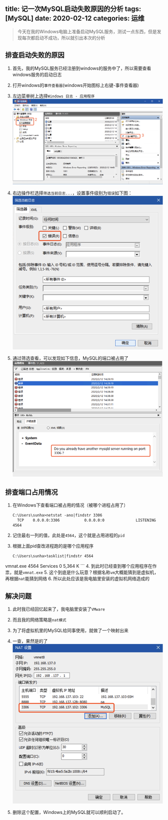 title: 记一次MySQL启动失败原因的分析
tags: [MySQL]
date: 2020-02-12
categories: 运维
---
> 今天在我的Windows电脑上准备启动MySQL服务，测试一点东西，但是发现每次都启动不成功，所以就引出本次的分析

<!-- more -->

## 排查启动失败的原因
1. 首先，我的MySQL服务已经注册到windows的服务中了，所以需要查看windows服务的启动日志
2. 打开windows的`事件查看器`(windows开始图标上右键-事件查看器)
3. 左边菜单树上选择`Windows 日志 - 应用程序`
![](/imgs/mysql/1.png)

4. 右边操作栏选择`筛选当前日志...`，设置事件级别为`错误`如下图：
![](/imgs/mysql/2.png)

5. 通过筛选查看，可以发现如下信息，MySQL的端口被占用了
![](/imgs/mysql/3.png)

## 排查端口占用情况
1. 在Windows下查看端口被占用的情况（被哪个进程占用了）

	```
	C:\Users\sunha>netstat -ano|findstr 3306
	  TCP    0.0.0.0:3306           0.0.0.0:0              LISTENING       4564
	```
2. 记住最右一列的值，此处是`4564`，这个就是占用进程的`pid`
3. 根据上面pid查改进程跑的是哪个应用程序

	```
	C:\Users\sunha>tasklist|findstr 4564
vmnat.exe                     4564 Services                   0      5,364 K
	```
4. 到此时已经查到哪个应用程序在作祟，就是`vmnat.exe`
5. 这个到底是什么玩意？根据名称`vm`大概能猜到是虚拟机，再根据`nat`能猜到网络
6. 所以此处应该是我电脑里安装的虚拟机网络造成的

## 解决问题
1. 此时我已经回忆起来了，我电脑里安装了`VMware`
2. 而且我的网络策略是`nat模式`
3. 为了将虚拟机里的MySQL给同事使用，就做了一个映射出来
4. 一查，果然是的了
![](/imgs/mysql/4.png)

5. 删除这个配置，Windows上的MySQL就可以顺利启动了。